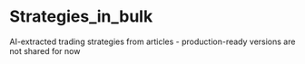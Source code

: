 # Strategies_in_bulk
AI-extracted trading strategies from articles - production-ready versions are not shared for now
